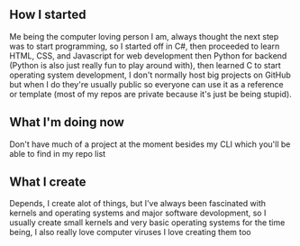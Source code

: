 ## How I started
Me being the computer loving person I am, always thought the next step was to start programming, so I started off in C#, then proceeded to learn HTML, CSS, and Javascript for web development then Python for backend (Python is also just really fun to play around with), then learned C to start operating system development, I don't normally host big projects on GitHub but when I do they're usually public so everyone can use it as a reference or template (most of my repos are private because it's just be being stupid).

## What I'm doing now

Don't have much of a project at the moment besides my CLI which you'll be able to find in my repo list

## What I create

Depends, I create alot of things, but I've always been fascinated with kernels and operating systems and major software devolopment, so I usually create small kernels and very basic operating systems for the time being, I also really love computer viruses I love creating them too
